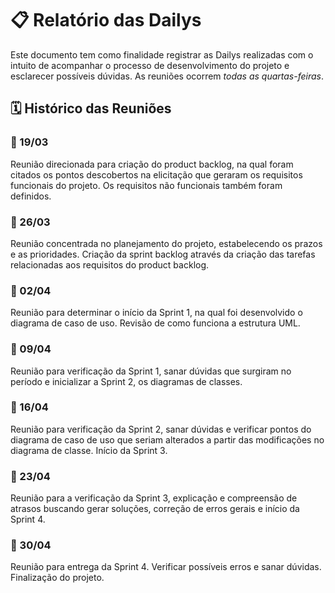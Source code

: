 # 📋 Relatório das Dailys

Este documento tem como finalidade registrar as Dailys realizadas com o intuito de acompanhar o processo de desenvolvimento do projeto e esclarecer possíveis dúvidas. As reuniões ocorrem *todas as quartas-feiras*.

## 🗓️ Histórico das Reuniões

### 📌 19/03
Reunião direcionada para criação do product backlog, na qual foram citados os pontos descobertos na elicitação que geraram os requisitos funcionais do projeto. Os requisitos não funcionais também foram definidos.

### 📌 26/03
Reunião concentrada no planejamento do projeto, estabelecendo os prazos e as prioridades. Criação da sprint backlog através da criação das tarefas relacionadas aos requisitos do product backlog.

### 📌 02/04
Reunião para determinar o início da Sprint 1, na qual foi desenvolvido o diagrama de caso de uso. Revisão de como funciona a estrutura UML.

### 📌 09/04
Reunião para verificação da Sprint 1, sanar dúvidas que surgiram no período e inicializar a Sprint 2, os diagramas de classes.

### 📌 16/04
Reunião para verificação da Sprint 2, sanar dúvidas e verificar pontos do diagrama de caso de uso que seriam alterados a partir das modificações no diagrama de classe. Início da Sprint 3.

### 📌 23/04
Reunião para a verificação da Sprint 3, explicação e compreensão de atrasos buscando gerar soluções, correção de erros gerais e início da Sprint 4.

### 📌 30/04
Reunião para entrega da Sprint 4. Verificar possíveis erros e sanar dúvidas. Finalização do projeto.
